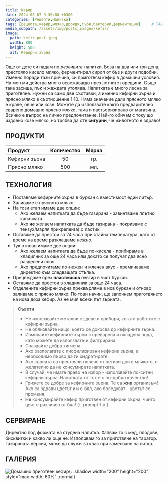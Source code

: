 ```yaml
---
title: Кефир
date: 2024-08-07 9:30:00 +0300
categories: [Рецепти,Напитки]
tags: [рецепта,кефир,мляко,дрожди,гъби,бактерии,ферментация]     # TAG names should always be lowercase
media_subpath: /assets/img/posts_images/kefir/
image:
  path: kefir-post.jpeg
  width: 800
  height: 500
  alt: Кефирни зърна
---
```


Още от дете си падам по *резливите* напитки. Боза на два или три дена, престояло кисело мляко, ферментирал сироп от бъз и други подобни. Именно поради тази причина, си приготвям кефир в домашни условия. На мен ми действа много освежаващо през летните горещини. Също така засища, пък и жаждата утолява. Напитката е много лесна за приготвяне. Нужни са само две съставки, а именно кефирни зърна и прясно мляко в съотношение 1:10. Няма значение дали прясното мляко е краве, овче или козе. Можете да използвате както предварително сварено домашно прясно мляко, така и пастьоризирано от магазина. Всичко е въпрос на лично предпочитание. Най-го обичам с току що издоено козе мляко, но трябва да сте **сигурни**, че животното е здраво!

## **ПРОДУКТИ**

| Продукт                    |Количество  |Мярка   |
|:---------------------------|:----------:|:------:|
|Кефирни зърна               |50          |гр.     |
|Прясно мляко                |500         |мл.     |

## **ТЕХНОЛОГИЯ**

- Поставяме кефирните зърна в буркан с вместимост един литър.
- Заливаме с прясното мляко.
- На този етап имаме две опции:
  - Ако желаем напитката да бъде газирана - завинтваме плътно капачката.
  - Ако **не** желаем напитката да бъде газирана - покриваме с тензух/марля прикрепен(а) с ластик.
- Оставяме да престои за 24 часа при стайна температура, като от време на време разклащаме нежно.
- Тук отново имаме две опции:
  - Ако желаем напитката да бъде по-кисела - прибираме в хладилник за още 24 часа или докато се получат два ясно разделени слоя.
  - Ако предпочитаме по-нежен и млечен вкус - преминаваме директно към следващата стъпка.
- Прецеждаме през **пластмасов** гевгир в чист буркан.
- Оставяме да престои в хладилник за още 24 часа.
- Отделените кефирни зърна прехвърляме в нов буркан и отново заливаме с прясно мляко. По този начин, ще започнем приготвянето на нова доза кефир. Аз не мия всеки път зърната.

> **Съвети**
>
> - Не използвайте метални съдове и прибори, когато работите с кефирни зърна.
> - Не облизвайте нищо, което се докосва до кефирните зърна.
> - Измивайте кефирните зърна с преварена и охладена вода, като можете да използвате и филтрирана.
> - Спазвайте добра хигиена.
> - Ако разполагате с лиофилизирани кефирни зърна, е необходимо първо да ги хидратирате.
> - Ако зърната са престояли повече от четири дни в млякото, е желателно да не консумирате напитката.
> - В случай, че имате право на избор - използвайте по-ситни кефирни зърна. Напитката от тях е с по-добро качество!
> - Грижете се добре за кефирните зърна. Те са **жив** организъм! Ако са здрави цветът им е бял, ако боледуват - цветът се променя.
> - **Не** консумирайте кефир приготвен от кефирни зърна, чийто цвят е различен от бял!
{: .prompt-tip }

## **СЕРВИРАНЕ**

Директно под формата на студена напитка. Хапвам го с мед, плодове, бисквитки и какво ли още не. Използвам го за приготвяне на таратор. Газираната версия, може да служи за квас при замесване на питка.

## **ГАЛЕРИЯ**

![Домашно приготвен кефир](kefir-01.jpeg){: .shadow width="200" height="200" style="max-width: 60%" .normal}
